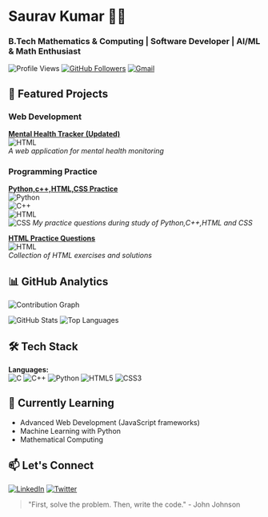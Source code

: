 # Saurav Kumar 👨‍💻
### B.Tech Mathematics & Computing | Software Developer | AI/ML & Math Enthusiast

![Profile Views](https://komarev.com/ghpvc/?username=sauravkumar0002&color=blue&label=PROFILE+VIEWS)
[![GitHub Followers](https://img.shields.io/github/followers/sauravkumar0002?label=Follow&style=social)](https://github.com/sauravkumar0002)
[![Gmail](https://img.shields.io/badge/Email-sauravkumar9102897070@gmail.com-red?style=flat&logo=gmail)](mailto:sauravkumar9102897070@gmail.com)

## 🚀 Featured Projects

### Web Development
[**Mental Health Tracker (Updated)**](https://github.com/sauravkumar0002/Mental-Health-Tracker-Updated)  
![HTML](https://img.shields.io/badge/HTML5-E34F26?style=flat&logo=html5&logoColor=white)  
*A web application for mental health monitoring*


### Programming Practice
[**Python,c++,HTML,CSS Practice**](https://github.com/sauravkumar0002/Practice-Questions-in-Python-Cpp-HTML-Css)  
![Python](https://img.shields.io/badge/Python-3776AB?style=flat&logo=python&logoColor=white)  
![C++](https://img.shields.io/badge/C++-00599C?style=flat&logo=c%2B%2B&logoColor=white)  
![HTML](https://img.shields.io/badge/HTML5-E34F26?style=flat&logo=html5&logoColor=white)  
![CSS](https://img.shields.io/badge/CSS3-1572B6?style=flat&logo=css3&logoColor=white)
*My practice questions during study of Python,C++,HTML and CSS*

[**HTML Practice Questions**](https://github.com/sauravkumar0002/HTML-Practise-Question-)  
![HTML](https://img.shields.io/badge/HTML5-E34F26?style=flat&logo=html5&logoColor=white)  
*Collection of HTML exercises and solutions*

## 📊 GitHub Analytics
![Contribution Graph](https://activity-graph.herokuapp.com/graph?username=sauravkumar0002&theme=github&area=true&hide_border=true)

![GitHub Stats](https://github-readme-stats.vercel.app/api?username=sauravkumar0002&show_icons=true&theme=radical&hide_title=true)
![Top Languages](https://github-readme-stats.vercel.app/api/top-langs/?username=sauravkumar0002&layout=compact&theme=radical&hide_title=true)

## 🛠️ Tech Stack
**Languages:**  
![C](https://img.shields.io/badge/C-00599C?style=flat&logo=c&logoColor=white)
![C++](https://img.shields.io/badge/C++-00599C?style=flat&logo=c%2B%2B&logoColor=white)
![Python](https://img.shields.io/badge/Python-3776AB?style=flat&logo=python&logoColor=white)
![HTML5](https://img.shields.io/badge/HTML5-E34F26?style=flat&logo=html5&logoColor=white)
![CSS3](https://img.shields.io/badge/CSS3-1572B6?style=flat&logo=css3&logoColor=white)

## 🌱 Currently Learning
- Advanced Web Development (JavaScript frameworks)
- Machine Learning with Python
- Mathematical Computing

## 📫 Let's Connect
[![LinkedIn](https://img.shields.io/badge/LinkedIn-0077B5?style=flat&logo=linkedin&logoColor=white)](https://www.linkedin.com/in/saurav-kumar-745a73326)
[![Twitter](https://img.shields.io/badge/Twitter-1DA1F2?style=flat&logo=twitter&logoColor=white)](https://x.com/MrSauravKumar14)

> "First, solve the problem. Then, write the code." - John Johnson

<!--
**sauravkumar0002/sauravkumar0002** is a ✨ _special_ ✨ repository because its `README.md` (this file) appears on your GitHub profile.

Here are some ideas to get you started:

- 🔭 I’m currently working on ...
- 🌱 I’m currently learning ...
- 👯 I’m looking to collaborate on ...
- 🤔 I’m looking for help with ...
- 💬 Ask me about ...
- 📫 How to reach me: ...
- 😄 Pronouns: ...
- ⚡ Fun fact: ...
-->
